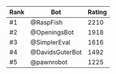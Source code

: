 Rank|Bot|Rating
---|---|---
#1|@RaspFish|2210
#2|@OpeningsBot|1918
#3|@SimplerEval|1616
#4|@DavidsGuterBot|1492
#5|@pawnrobot|1225

